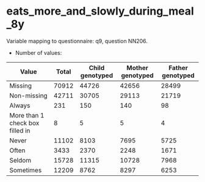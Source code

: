 # eats_more_and_slowly_during_meal_8y
Variable mapping to questionnaire: q9, question NN206.
- Number of values:

| Value | Total | Child genotyped | Mother genotyped | Father genotyped |
| ----- | ----- | --------------- | ---------------- | ---------------- |
| Missing | 70912 | 44726 | 42656 | 28499 |
| Non-missing | 42711 | 30705 | 29113 | 21719 |
| Always | 231 | 150 | 140 |98 |
| More than 1 check box filled in | 8 | 5 | 5 |4 |
| Never | 11102 | 8103 | 7695 |5725 |
| Often | 3433 | 2370 | 2248 |1671 |
| Seldom | 15728 | 11315 | 10728 |7968 |
| Sometimes | 12209 | 8762 | 8297 |6253 |



